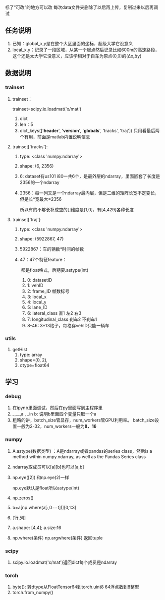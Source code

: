 标了“可改”的地方可以改
每次data文件夹删除了以后再上传，复制过来以后再调试


## 任务说明

1. 已知：global_x,y是在整个大区里面的坐标，超级大学它没意义
2. local_x,y：记录了一段区域，从某一个起点然后记录比如600m的高速路段，这个还是太大学它没意义，应该学相对于自车为原点(0,0)的(Δx,Δy)

## 数据说明

### trainset

1. trainset：

   trainset=scipy.io.loadmat('x/mat')

   1. dict
   2. len：5
   3. dict_keys(['__header__', '__version__', '__globals__', 'tracks', 'traj']) 只用看最后两个有用，前面是matlab内置说明信息

2. trainset['tracks']:

   1. type: <class 'numpy.ndarray'> 

   2. shape:  (6, 2356)

   3. 6: dataset有us101 i80一共6个，是最外层的ndarray，里面嵌套了长度是2356的一个ndarray

   4. 2356：每一列又是一个ndarray最内层，但是二维的矩阵长宽不定变长，但是长*宽最大=2356

      所以有的不够长补成空的[]维度是[1,0]，有[4,429]各种长度

3. trainset['traj']:
   1. type: <class 'numpy.ndarray'> 

   2. shape:  (5922867, 47) 

   3. 5922867：车的辆数*时间的帧数

   4. 47：47个特征feature：

      ​	都是float格式，后期要.astype(int)

      1. 0: datasetID
      2. 1: vehID
      3. 2: frame_ID 帧数标号
      4. 3: local_x
      5. 4: local_y
      6. 5: lane_ID
      7. 6: lateral_class 直1 左2 右3
      8. 7: longitudinal_class 刹车2 不刹车1
      9. 8-46: 3*13格子，每格存vehID只能一辆车

### utils

1. getHist
   1. type: array
   2.  shape=(0, 2),
   3. dtype=float64

## 学习

### debug

1. 在ipynb里面调试，然后在py里面写到主程序里
2. _,__,a , _in b: 说明b里面四个变量只取一个a
3. 粗略的讲，batch_size管显存，num_workers管GPU利用率。 batch_size设置一般为2-32，num_workers一般为**8、16**

### numpy

1. A.astype(数据类型) ：A是ndarray或者pandas的series class，然后is a method within numpy.ndarray, as well as the Pandas Series class

2. ndarray取成员可以[a][b]也可以[a,b]

3. np.eye([2]) 和np.eye(2)一样

   np.eye默认是float所以astype(int)

4. np.zeros()

5. b=a[np.where(a[:,0==t])][0,1:3]

6. [行,列]

7. a.shape: [4,4]; a.size:16

8. np.where(条件) np.argwhere(条件) 返回tuple



### scipy

1. scipy.io.loadmat('x/mat')返回dict每个成员是ndarray

### torch

1. byte(): 转dtype从FloatTensor64到torch.uint8 64浮点数到8整型
2. torch.from_numpy()

